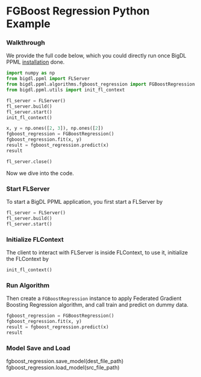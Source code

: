 # FGBoost Regression Python Example

### Walkthrough
We provide the full code below, which you could directly run once BigDL PPML [installation](#link) done.
```python
import numpy as np
from bigdl.ppml import FLServer
from bigdl.ppml.algorithms.fgboost_regression import FGBoostRegression
from bigdl.ppml.utils import init_fl_context

fl_server = FLServer()
fl_server.build()
fl_server.start()
init_fl_context()

x, y = np.ones([2, 3]), np.ones([2])
fgboost_regression = FGBoostRegression()
fgboost_regression.fit(x, y)
result = fgboost_regression.predict(x)
result

fl_server.close()
```
Now we dive into the code.
### Start FLServer
To start a BigDL PPML application, you first start a FLServer by
```python
fl_server = FLServer()
fl_server.build()
fl_server.start()
```
### Initialize FLContext
The client to interact with FLServer is inside FLContext, to use it, initialize the FLContext by
```python
init_fl_context()
```
### Run Algorithm
Then create a `FGBoostRegression` instance to apply Federated Gradient Boosting Regression algorithm, and call train and predict on dummy data.
```python
fgboost_regression = FGBoostRegression()
fgboost_regression.fit(x, y)
result = fgboost_regression.predict(x)
result
```

### Model Save and Load
fgboost_regression.save_model(dest_file_path)
fgboost_regression.load_model(src_file_path)
